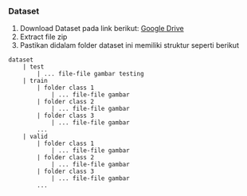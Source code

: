 ### Dataset

1. Download Dataset pada link berikut:
   [Google Drive](https://drive.google.com/file/d/1Fa6oUmFeWzz58tbTcM-EppA1HXC94EG_/view?usp=sharing)
2. Extract file zip
3. Pastikan didalam folder dataset ini memiliki struktur seperti berikut

```
dataset
    | test
        | ... file-file gambar testing
    | train
        | folder class 1
            | ... file-file gambar
        | folder class 2
            | ... file-file gambar
        | folder class 3
            | ... file-file gambar
        ...
    | valid
        | folder class 1
            | ... file-file gambar
        | folder class 2
            | ... file-file gambar
        | folder class 3
            | ... file-file gambar
        ...
```
